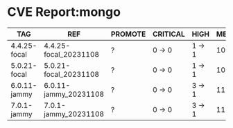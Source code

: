 # CVE Report:mongo
|     TAG      |          REF          | PROMOTE | CRITICAL |  HIGH  |  MEDIUM  |   LOW    | UNKNOWN |
|--------------|-----------------------|---------|----------|--------|----------|----------|---------|
| 4.4.25-focal | 4.4.25-focal_20231108 | ?       | 0 -> 0   | 1 -> 1 | 10 -> 5  | 34 -> 30 | 0 -> 0  |
| 5.0.21-focal | 5.0.21-focal_20231108 | ?       | 0 -> 0   | 1 -> 1 | 10 -> 5  | 34 -> 30 | 0 -> 0  |
| 6.0.11-jammy | 6.0.11-jammy_20231108 | ?       | 0 -> 0   | 3 -> 1 | 11 -> 10 | 38 -> 35 | 0 -> 0  |
| 7.0.1-jammy  | 7.0.1-jammy_20231108  | ?       | 0 -> 0   | 3 -> 1 | 11 -> 10 | 38 -> 35 | 0 -> 0  |
